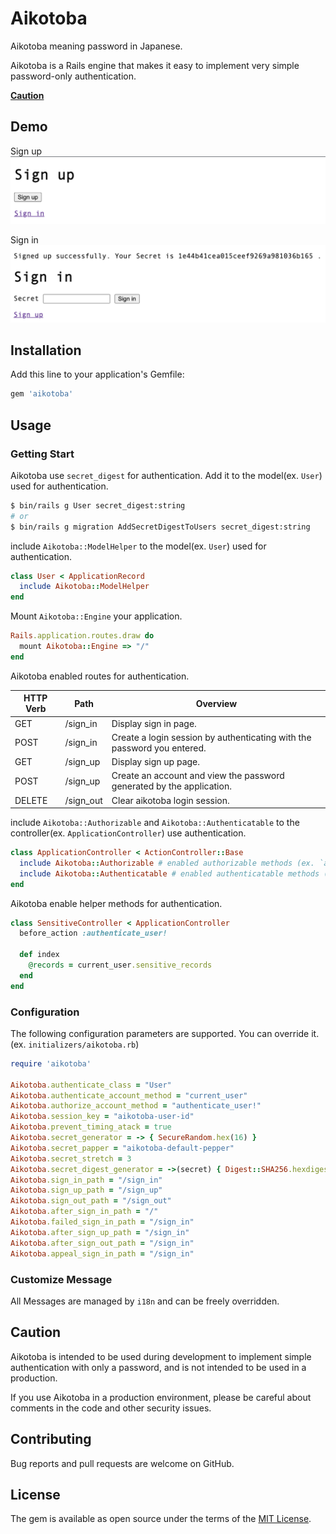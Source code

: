 # Aikotoba

Aikotoba meaning password in Japanese.

Aikotoba is a Rails engine that makes it easy to implement very simple password-only authentication.

**[Caution](#caution)**

## Demo

Sign up
![sign_up](demo/sign_up.png "sign_up")

Sign in
![sign_in](demo/sign_in.png "sign_up")

## Installation

Add this line to your application's Gemfile:

```ruby
gem 'aikotoba'
```

## Usage

### Getting Start

Aikotoba use `secret_digest` for authentication. Add it to the model(ex. `User`) used for authentication.

```sh
$ bin/rails g User secret_digest:string
# or
$ bin/rails g migration AddSecretDigestToUsers secret_digest:string
```

include `Aikotoba::ModelHelper` to the model(ex. `User`) used for authentication.

```ruby
class User < ApplicationRecord
  include Aikotoba::ModelHelper
end
```

Mount `Aikotoba::Engine` your application.

```ruby
Rails.application.routes.draw do
  mount Aikotoba::Engine => "/"
end
```

Aikotoba enabled routes for authentication.

| HTTP Verb | Path      | Overview                                                                |
| --------- | --------- | ----------------------------------------------------------------------- |
| GET       | /sign_in  | Display sign in page.                                                   |
| POST      | /sign_in  | Create a login session by authenticating with the password you entered. |
| GET       | /sign_up  | Display sign up page.                                                   |
| POST      | /sign_up  | Create an account and view the password generated by the application.   |
| DELETE    | /sign_out | Clear aikotoba login session.                                           |

include `Aikotoba::Authorizable` and `Aikotoba::Authenticatable` to the controller(ex. `ApplicationController`) use authentication.

```ruby
class ApplicationController < ActionController::Base
  include Aikotoba::Authorizable # enabled authorizable methods (ex. `authenticate_user!`)
  include Aikotoba::Authenticatable # enabled authenticatable methods (ex. `current_user`)
end
```

Aikotoba enable helper methods for authentication.

```ruby
class SensitiveController < ApplicationController
  before_action :authenticate_user!

  def index
    @records = current_user.sensitive_records
  end
end
```

### Configuration

The following configuration parameters are supported. You can override it. (ex. `initializers/aikotoba.rb`)

```ruby
require 'aikotoba'

Aikotoba.authenticate_class = "User"
Aikotoba.authenticate_account_method = "current_user"
Aikotoba.authorize_account_method = "authenticate_user!"
Aikotoba.session_key = "aikotoba-user-id"
Aikotoba.prevent_timing_atack = true
Aikotoba.secret_generator = -> { SecureRandom.hex(16) }
Aikotoba.secret_papper = "aikotoba-default-pepper"
Aikotoba.secret_stretch = 3
Aikotoba.secret_digest_generator = ->(secret) { Digest::SHA256.hexdigest(secret) }
Aikotoba.sign_in_path = "/sign_in"
Aikotoba.sign_up_path = "/sign_up"
Aikotoba.sign_out_path = "/sign_out"
Aikotoba.after_sign_in_path = "/"
Aikotoba.failed_sign_in_path = "/sign_in"
Aikotoba.after_sign_up_path = "/sign_in"
Aikotoba.after_sign_out_path = "/sign_in"
Aikotoba.appeal_sign_in_path = "/sign_in"
```

### Customize Message

All Messages are managed by `i18n` and can be freely overridden.

## Caution

Aikotoba is intended to be used during development to implement simple authentication with only a password, and is not intended to be used in a production.

If you use Aikotoba in a production environment, please be careful about comments in the code and other security issues.

## Contributing

Bug reports and pull requests are welcome on GitHub.

## License

The gem is available as open source under the terms of the [MIT License](https://opensource.org/licenses/MIT).
